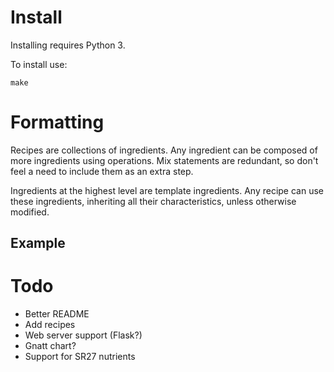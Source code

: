 # Install

Installing requires Python 3.

To install use:

```
make
```

# Formatting

Recipes are collections of ingredients. Any ingredient can be composed of more ingredients using operations. Mix statements are redundant, so don't feel a need to include them as an extra step.

Ingredients at the highest level are template ingredients. Any recipe can use these ingredients, inheriting all their characteristics, unless otherwise modified.

## Example


# Todo

- Better README
- Add recipes
- Web server support (Flask?)
- Gnatt chart?
- Support for SR27 nutrients
